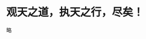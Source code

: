 观天之道，执天之行，尽矣！
===================================================================================
略
